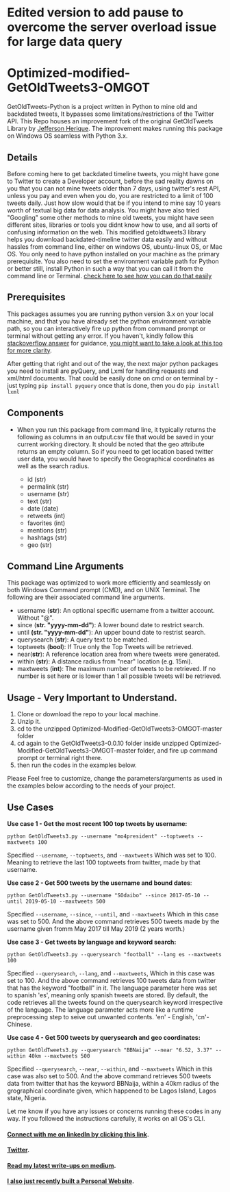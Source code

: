 # Edited version to add pause to overcome the server overload issue for large data query

# Optimized-modified-GetOldTweets3-OMGOT
GetOldTweets-Python is a project written in Python to mine old and backdated tweets, It bypasses some limitations/restrictions of the Twitter API. This Repo houses an improvement fork of the original GetOldTweets Library by [Jefferson Herique](https://github.com/Jefferson-Henrique/GetOldTweets-python). The improvement makes running this package on Windows OS seamless with Python 3.x. 


 ## Details
Before coming here to get backdated timeline tweets, you might have gone to Twitter to create a Developer account, before the sad reality dawns on you that you can not mine tweets older than 7 days, using twitter's rest API, unless you pay and even when you do, you are restricted to a limit of 100 tweets daily. Just how slow would that be if you intend to mine say 10 years worth of textual big data for data analysis. You might have also tried "Googling" some other methods to mine old tweets, you might have seen different sites, libraries or tools you didnt know how to use, and all sorts of confusing information on the web. This modified getoldtweets3 library helps you download backdated-timeline twitter data easily and without hassles from command line, either on windows OS, ubuntu-linux OS, or Mac OS. You only need to have python installed on your machine as the primary prerequisite. You also need to set the environment variable path for Python or better still, install Python in such a way that you can call it from the command line or Terminal. [check here to see how you can do that easily](https://stackoverflow.com/posts/54934172/)


## Prerequisites
This packages assumes you are running python version 3.x on your local machine, and that you have already set the python environment variable path, so you can interactively fire up python from command prompt or terminal without getting any error. If you haven't, kindly follow this [stackoverflow answer](https://stackoverflow.com/questions/3701646/how-to-add-to-the-pythonpath-in-windows-so-it-finds-my-modules-packages) for guidance, [you might want to take a look at this too for more clarity](https://stackoverflow.com/posts/54934172/edit). 

After getting that right and out of the  way, the next major python packages you need to install are pyQuery, and Lxml for handling requests and xml/html documents. That could be easily done on cmd or on terminal by - just typing `pip install pyquery` once that is done, then you do `pip install lxml`   


## Components
- When you run this package from command line, it typically returns the following as columns in an output.csv file that would be saved in your current working directory. It should be noted that the geo attribute returns an empty column. So if you need to get location based twitter user data, you would have to specify the Geographical coordinates as well as the search radius. 

  - id (str)
  - permalink (str)
  - username (str)
  - text (str)
  - date (date)
  - retweets (int)
  - favorites (int)
  - mentions (str)
  - hashtags (str)
  - geo (str)


## Command Line Arguments

This package was optimized to work more efficiently and seamlessly on both Windows Command prompt (CMD), and on UNIX Terminal. The following are their associated command line arguments. 


  - username (**str**): An optional specific username from a twitter account. Without "@".
  - since (**str. "yyyy-mm-dd"**): A lower bound date to restrict search.
  - until **(str. "yyyy-mm-dd"**): An upper bound date to restrist search.
  - querysearch (**str**): A query text to be matched.
  - toptweets (**bool**): If True only the Top Tweets will be retrieved.
  - near(**str**): A reference location area from where tweets were generated.
  - within (**str**): A distance radius from "near" location (e.g. 15mi).
  - maxtweets (**int**): The maximum number of tweets to be retrieved. If no number is set here or is lower than 1 all possible tweets will be retrieved.


## Usage - Very Important to Understand.

1. Clone or download the repo to your local machine.
2. Unzip it.
3. cd to the unzipped Optimized-Modified-GetOldTweets3-OMGOT-master folder
4. cd again to the GetOldTweets3-0.0.10 folder inside unzipped Optimized-Modified-GetOldTweets3-OMGOT-master folder, and fire up command prompt or terminal right there. 
5. then run the codes in the examples below. 

Please Feel free to customize, change the parameters/arguments as used in the examples below according to the needs of your project. 

## Use Cases

**Use case 1 - Get the most recent 100 top tweets by username:**

```
python GetOldTweets3.py --username "mo4president" --toptweets --maxtweets 100
```
Specified ```--username```, ```--toptweets```, and ```--maxtweets``` Which was set to 100. Meaning to retrieve the last 100 toptweets from twitter, made by that username. 

**Use case 2 - Get 500 tweets by the username and bound dates**:
```
python GetOldTweets3.py --username "SOdaibo" --since 2017-05-10 --until 2019-05-10 --maxtweets 500
```
Specified ```--username```, ```--since```, ```--until```, and ```--maxtweets``` Which in this case was set to 500. And the above command retrieves 500 tweets made by the username given fromm May 2017 till May 2019 (2 years worth.)

**Use case 3 - Get tweets by language and keyword search:**
```
python GetOldTweets3.py --querysearch "football" --lang es --maxtweets 100
```
Specified ```--querysearch```, ```--lang```, and ```--maxtweets```, Which in this case was set to 100. And the above command retrieves 100 tweets data from twitter that has the keyword "football" in it. The language parameter here was set to spanish 'es', meaning only spanish tweets are stored. By default, the code retrieves all the tweets found on the querysearch keyword irrespective of the language. The language parameter acts more like a runtime preprocessing step to seive out unwanted contents. 'en' - English, 'cn'- Chinese. 

**Use case 4 - Get 500 tweets by querysearch and geo coordinates:**
```
python GetOldTweets3.py --querysearch "BBNaija" --near "6.52, 3.37" --within 40km --maxtweets 500
```
Specified ```--querysearch```, ```--near```, ```--within```, and ```--maxtweets``` Which in this case was also set to 500. And the above command retrieves 500 tweets data from twitter that has the keyword BBNaija, within a 40km radius of the grographical coordinate given, which happened to be Lagos Island, Lagos state, Nigeria. 




Let me know if you have any issues or concerns running these codes in any way. If you followed the instructions carefully, it works on all OS's CLI.   




#### [Connect with me on linkedIn by clicking this link](https://www.linkedin.com/in/victor-e-irekponor-a926a1154/).
#### [Twitter](https://twitter.com/IrekponorVictor).
#### [Read my latest write-ups on medium](https://medium.com/@IrekponorVictor).

#### [I also just recently built a Personal Website](https://victor-e-irekponor.netlify.app).


